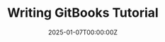 ---
title: 'Writing GitBooks Tutorial'
summary: 'Comprehensive guide for creating beautiful, interactive tutorials and documentation in GitBook format using RStudio and bookdown. Learn to generate web pages, EPUB e-books, and PDF documents from the same source files.'
tags:
  - Science
date: "2025-01-07T00:00:00Z"

# Optional external URL for project (replaces project detail page).
external_link: https://gitbook-tutorial.netlify.app/
image:
  focal_point: Smart
--- 